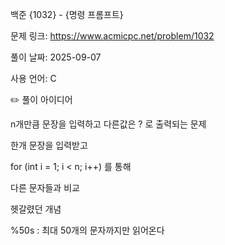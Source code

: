 백준 {1032} - {명령 프롬프트}



문제 링크: https://www.acmicpc.net/problem/1032



풀이 날짜: 2025-09-07



사용 언어: C



✏️ 풀이 아이디어

n개만큼 문장을 입력하고 다른값은 ? 로 출력되는 문제



한개 문장을 입력받고 

for (int i = 1; i < n; i++) 를 통해

다른 문자들과 비교



헷갈렸던 개념

%50s : 최대 50개의 문자까지만 읽어온다


